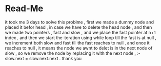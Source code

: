 # Read-Me
it took me 3 days to solve this problme , first we made a dummy node and placed it befor head , in case we have to delete the head node , and then we made two pointers , fast and slow , and we place the fast pointer at n+1 index , and then we start the iteration using while loop till the fast is at null , we increment both slow and fast till the fast reaches to null , and once it reaches to null , it means the node we awnt to delet is in the next node of slow , so we remove the node by replacing it with the next node , :- slow.next = slow.next.next .
thank you 
